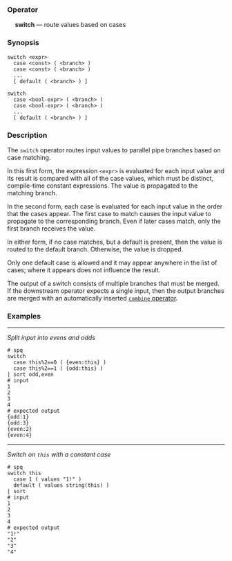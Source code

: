 ### Operator

&emsp; **switch** &mdash; route values based on cases

### Synopsis

```
switch <expr>
  case <const> ( <branch> )
  case <const> ( <branch> )
  ...
  [ default ( <branch> ) ]

switch
  case <bool-expr> ( <branch> )
  case <bool-expr> ( <branch> )
  ...
  [ default ( <branch> ) ]
```
### Description

The `switch` operator routes input values to parallel pipe branches
based on case matching.

In this first form, the expression `<expr>` is evaluated for each input value
and its result is
compared with all of the case values, which must be distinct, compile-time constant
expressions.  The value is propagated to the matching branch.

In the second form, each case is evaluated for each input value
in the order that the cases appear.
The first case to match causes the input value to propagate to the corresponding branch.
Even if later cases match, only the first branch receives the value.

In either form, if no case matches, but a default is present,
then the value is routed to the default branch.  Otherwise, the value is dropped.

Only one default case is allowed and it may appear anywhere in the list of cases;
where it appears does not influence the result.

The output of a switch consists of multiple branches that must be merged.
If the downstream operator expects a single input, then the output branches are
merged with an automatically inserted [`combine` operator](combine.md).

### Examples

---

_Split input into evens and odds_
```mdtest-spq
# spq
switch
  case this%2==0 ( {even:this} )
  case this%2==1 ( {odd:this} )
| sort odd,even
# input
1
2
3
4
# expected output
{odd:1}
{odd:3}
{even:2}
{even:4}
```

---

_Switch on `this` with a constant case_
```mdtest-spq
# spq
switch this
  case 1 ( values "1!" )
  default ( values string(this) )
| sort
# input
1
2
3
4
# expected output
"1!"
"2"
"3"
"4"
```
